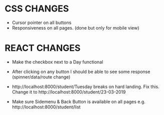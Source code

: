 CSS CHANGES
=====================
- Cursor pointer on all buttons
- Responsiveness on all pages. (done but only for mobile view)

REACT CHANGES
=====================
- Make the checkbox next to a Day functional

- After clicking on any button I should be able to see some response (spinner/data/route change)

- http://localhost:8000/student/Tuesday breaks on hard landing. Fix this. Change it to
http://localhost:8000/student/23-03-2019
- Make sure Sidemenu & Back Button is available on all pages  e.g.  http://localhost:8000/student/list
